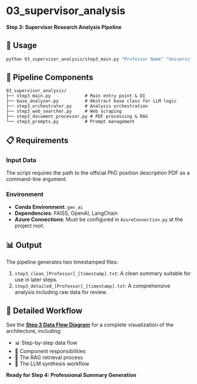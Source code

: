 # 03_supervisor_analysis

**Step 3: Supervisor Research Analysis Pipeline**

## 🚀 **Usage**

```bash
python 03_supervisor_analysis/step3_main.py "Professor Name" "University" "Publication URL" "path/to/position.pdf"
```

## 📁 **Pipeline Components**

```
03_supervisor_analysis/
├── step3_main.py             # Main entry point & DI
├── base_analyzer.py          # Abstract base class for LLM logic
├── step3_orchestrator.py     # Analysis orchestration
├── step3_web_searcher.py     # Web scraping
├── step3_document_processor.py # PDF processing & RAG
└── step3_prompts.py          # Prompt management
```

## 📋 **Requirements**

### Input Data
The script requires the path to the official PhD position description PDF as a command-line argument.

### Environment
- **Conda Environment**: `gen_ai`
- **Dependencies**: FAISS, OpenAI, LangChain
- **Azure Connections**: Must be configured in `AzureConnection.py` at the project root.

## 📊 **Output**

The pipeline generates two timestamped files:
1.  `step3_clean_[Professor]_[timestamp].txt`: A clean summary suitable for use in later steps.
2.  `step3_detailed_[Professor]_[timestamp].txt`: A comprehensive analysis including raw data for review.

## 🔄 **Detailed Workflow**

See the **[Step 3 Data Flow Diagram](../diagrams/step3_data_flow.mmd)** for a complete visualization of the architecture, including:
- 📊 Step-by-step data flow
- 🔧 Component responsibilities
- 🎯 The RAG retrieval process
- 🤖 The LLM synthesis workflow

**Ready for Step 4: Professional Summary Generation**
